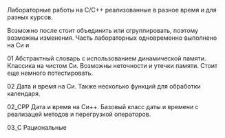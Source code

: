 ﻿
 Лабораторные работы на С/С++ реализованные в разное время и для разных курсов.

 Возможно после стоит объединить или сгруппировать, поэтому возможны изменения. Часть лабораторных одновременно выполнено на Си и 

01 Абстрактный словарь с использованием динамической памяти. Классика на чистом Си. Возможны неточности и утечки памяти. Стоит еще немного потестировать.

02 Дата и время на Си. Также несколько функций для обработки календаря.

02_CPP Дата и время на Си++. Базовый класс даты и времени с реализацей методов и перегрузкой операторов.

03_C Рациональные 